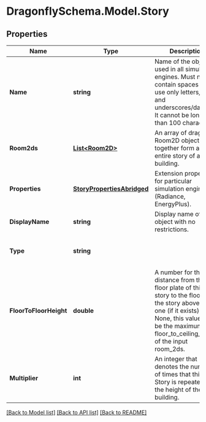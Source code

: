 
# DragonflySchema.Model.Story

## Properties

Name | Type | Description | Notes
------------ | ------------- | ------------- | -------------
**Name** | **string** | Name of the object used in all simulation engines. Must not contain spaces and use only letters, digits and underscores/dashes. It cannot be longer than 100 characters. | 
**Room2ds** | [**List&lt;Room2D&gt;**](Room2D.md) | An array of dragonfly Room2D objects that together form an entire story of a building. | 
**Properties** | [**StoryPropertiesAbridged**](StoryPropertiesAbridged.md) | Extension properties for particular simulation engines (Radiance, EnergyPlus). | 
**DisplayName** | **string** | Display name of the object with no restrictions. | [optional] 
**Type** | **string** |  | [optional] [default to "Story"]
**FloorToFloorHeight** | **double** | A number for the distance from the floor plate of this story to the floor of the story above this one (if it exists). If None, this value will be the maximum floor_to_ceiling_height of the input room_2ds. | [optional] 
**Multiplier** | **int** | An integer that denotes the number of times that this Story is repeated over the height of the building. | [optional] [default to 1]

[[Back to Model list]](../README.md#documentation-for-models)
[[Back to API list]](../README.md#documentation-for-api-endpoints)
[[Back to README]](../README.md)

